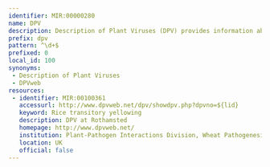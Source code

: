 ```yaml
---
identifier: MIR:00000280
name: DPV
description: Description of Plant Viruses (DPV) provides information about viruses, viroids and satellites of plants, fungi and protozoa. It provides taxonomic information, including brief descriptions of each family and genus, and classified lists of virus sequences. The database also holds detailed information for all sequences of viruses, viroids and satellites of plants, fungi and protozoa that are complete or that contain at least one complete gene.
prefix: dpv
pattern: ^\d+$
prefixed: 0
local_id: 100
synonyms:
 - Description of Plant Viruses
 - DPVweb
resources:
 - identifier: MIR:00100361
   accessurl: http://www.dpvweb.net/dpv/showdpv.php?dpvno=${lid}
   keyword: Rice transitory yellowing
   description: DPV at Rothamsted
   homepage: http://www.dpvweb.net/
   institution: Plant-Pathogen Interactions Division, Wheat Pathogenesis Programme, Rothamsted Research Harpenden, Hertfordshire
   location: UK
   official: false
---
```

